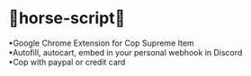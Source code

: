 # 🐴horse-script🐴
•Google Chrome Extension for Cop Supreme Item<br>
•Autofill, autocart, embed in your personal webhook in Discord<img style ='width:10px' src='https://user-images.githubusercontent.com/59373930/118838653-280e6700-b8c6-11eb-80bb-c4821c77e699.png'></img>
<br>
•Cop with paypal or credit card<br>
